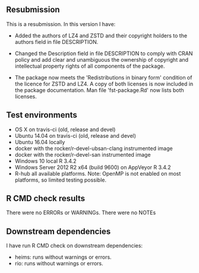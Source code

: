 
## Resubmission

This is a resubmission. In this version I have:

* Added the authors of LZ4 and ZSTD and their copyright holders to the authors field in file DESCRIPTION.

* Changed the Description field in file DESCRIPTION to comply with CRAN policy and add clear and unambiguous
the ownership of copyright and intellectual property rights of all components of the package.

* The package now meets the 'Redistributions in binary form' condition of the licence for ZSTD and LZ4. A copy
of both licenses is now included in the package documentation. Man file 'fst-package.Rd' now lists both licenses.

## Test environments

* OS X on travis-ci (old, release and devel)
* Ubuntu 14.04 on travis-ci (old, release and devel)
* Ubuntu 16.04 locally
* docker with the rocker/r-devel-ubsan-clang instrumented image
* docker with the rocker/r-devel-san instrumented image
* Windows 10 local R 3.4.2
* Windows Server 2012 R2 x64 (build 9600) on AppVeyor R 3.4.2
* R-hub all available platforms. Note: OpenMP is not enabled on most platforms, so limited testing possible.

## R CMD check results

There were no ERRORs or WARNINGs. 
There were no NOTEs

## Downstream dependencies

I have run R CMD check on downstream dependencies:

* heims: runs without warnings or errors.
* rio: runs without warnings or errors.
